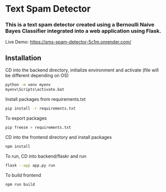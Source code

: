 # Text Spam Detector

### This is a text spam detector created using a Bernoulli Naive Bayes Classifier integrated into a web application using Flask.

Live Demo: https://sms-spam-detector-5c1m.onrender.com/

## Installation

CD into the backend directory, initialize environment and activate (file will be different depending on OS)

```bash
python -m venv myenv
myenv\Scripts\activate.bat
```

Install packages from requirements.txt

```bash
pip install -r requirements.txt
```

To export packages

```bash
pip freeze > requirements.txt
```

CD into the frontend directory and install packages

```bash
npm install
```

To run, CD into backend/flaskr and run
```bash
flask --app app.py run
```

To build frontend
```bash
npm run build
```
